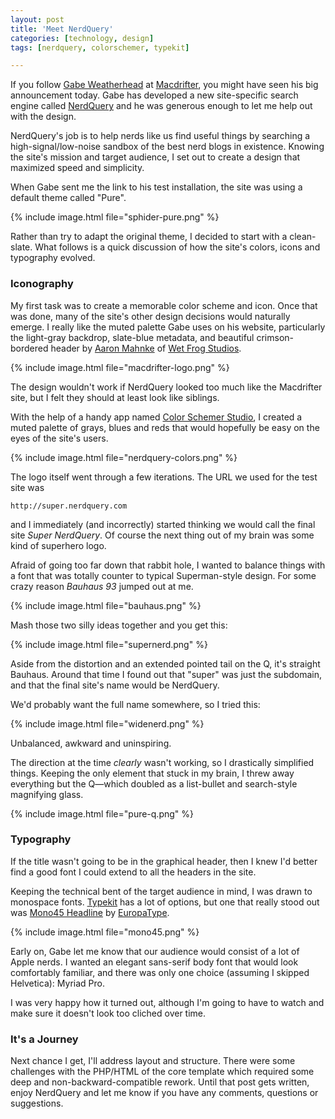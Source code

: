 ```yaml
---
layout: post
title: 'Meet NerdQuery'
categories: [technology, design]
tags: [nerdquery, colorschemer, typekit]

---
```


If you follow [Gabe Weatherhead](http://www.twitter.com/macdrifter) at [Macdrifter](http://macdrifter.com), you might have seen his big announcement today. Gabe has developed a new site-specific search engine called [NerdQuery](http://nerdquery.com) and he was generous enough to let me help out with the design. 

NerdQuery's job is to help nerds like us find useful things by searching a high-signal/low-noise sandbox of the best nerd blogs in existence. Knowing the site's mission and target audience, I set out to create a design that maximized speed and simplicity. 

When Gabe sent me the link to his test installation, the site was using a default theme called "Pure".

{% include image.html file="sphider-pure.png" %}

Rather than try to adapt the original theme, I decided to start with a clean-slate. What follows is a quick discussion of how the site's colors, icons and typography evolved.

### Iconography

My first task was to create a memorable color scheme and icon. Once that was done, many of the site's other design decisions would naturally emerge. I really like the muted palette Gabe uses on his website, particularly the light-gray backdrop, slate-blue metadata, and beautiful crimson-bordered header by [Aaron Mahnke](https://twitter.com/amahnke) of [Wet Frog Studios](http://www.wetfrogstudios.com/).

{% include image.html file="macdrifter-logo.png" %}

The design wouldn't work if NerdQuery looked too much like the Macdrifter site, but I felt they should at least look like siblings.

With the help of a handy app named [Color Schemer Studio](https://itunes.apple.com/us/app/colorschemer-studio/id417896628?mt=12), I created a muted palette of grays, blues and reds that would hopefully be easy on the eyes of the site's users.

{% include image.html file="nerdquery-colors.png" %}

The logo itself went through a few iterations. The URL we used for the test site was 

`http://super.nerdquery.com` 

and I immediately (and incorrectly) started thinking we would call the final site *Super NerdQuery*. Of course the next thing out of my brain was some kind of superhero logo. 

Afraid of going too far down that rabbit hole, I wanted to balance things with a font that was totally counter to typical Superman-style design. For some crazy reason *Bauhaus 93* jumped out at me.

{% include image.html file="bauhaus.png" %}

Mash those two silly ideas together and you get this:

{% include image.html file="supernerd.png" %}

Aside from the distortion and an extended pointed tail on the Q, it's straight Bauhaus. Around that time I found out that "super" was just the subdomain, and that the final site's name would be NerdQuery. 

We'd probably want the full name somewhere, so I tried this:

{% include image.html file="widenerd.png" %}

Unbalanced, awkward and uninspiring.

The direction at the time *clearly* wasn't working, so I drastically simplified things. Keeping the only element that stuck in my brain, I threw away everything but the Q—which doubled as a list-bullet and search-style magnifying glass.

{% include image.html file="pure-q.png" %}

### Typography

If the title wasn't going to be in the graphical header, then I knew I'd better find a good font I could extend to all the headers in the site. 

Keeping the technical bent of the target audience in mind, I was drawn to monospace fonts. [Typekit](http://typekit.com) has a lot of options, but one that really stood out was [Mono45 Headline](http://www.europatype.com/articledetail/16) by [EuropaType](http://www.europatype.com/).

{% include image.html file="mono45.png" %}

Early on, Gabe let me know that our audience would consist of a lot of Apple nerds. I wanted an elegant sans-serif body font that would look comfortably familiar, and there was only one choice (assuming I skipped Helvetica): Myriad Pro. 

I was very happy how it turned out, although I'm going to have to watch and make sure it doesn't look too cliched over time.

### It's a Journey

Next chance I get, I'll address layout and structure. There were some challenges with the PHP/HTML of the core template which required some deep and non-backward-compatible rework. Until that post gets written, enjoy NerdQuery and let me know if you have any comments, questions or suggestions.


